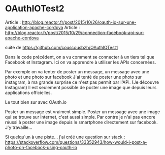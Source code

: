 # OAuthIOTest2

Article : http://blog.reactor.fr/post/2015/10/26/oauth-io-sur-une-application-apache-cordova
Article : http://blog.reactor.fr/post/2015/10/29/connection-facebook-api-sur-apache-cordova

suite de https://github.com/couscousbzh/OAuthIOTest1

Dans le code précédent, on a vu comment se connecter à un tiers tel que Facebook et Instagram. 
Ici on va apprendre à utiliser les APIs concernées.  

Par exemple on va tenter de poster un message, un message avec une photo et une photo sur facebook
J'ai tenté de poster une photo sur instagram, à ma grande surprise ce n'est pas permit par l'API. (Je découvre Instagram) Il est seulement possible de poster une image que depuis leurs applications officielles.

Le tout bien sur avec OAuth.io

Poster un message est vraiment simple. Poster un message avec une image qui se trouve sur internet, c'est aussi simple. 
Par contre je n'ai pas encore réussi à poster une image depuis le smartphone directement sur facebook. J'y travaille...

Si quelqu'un à une piste... j'ai créé une question sur stack : 
https://stackoverflow.com/questions/33352943/how-would-i-post-a-photo-on-facebook-using-oauth-io




